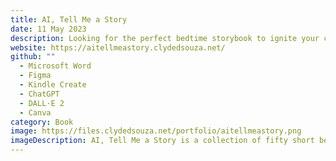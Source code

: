 ```yaml
---
title: AI, Tell Me a Story
date: 11 May 2023
description: Looking for the perfect bedtime storybook to ignite your child's imagination and instill important values? Look no further than AI, Tell Me a Story, a collection of fifty captivating short stories, each with a valuable life lesson to teach kids.
website: https://aitellmeastory.clydedsouza.net/
github: ""
  - Microsoft Word
  - Figma
  - Kindle Create
  - ChatGPT
  - DALL·E 2
  - Canva
category: Book
image: https://files.clydedsouza.net/portfolio/aitellmeastory.png
imageDescription: AI, Tell Me a Story is a collection of fifty short bedtime stories
---
```

